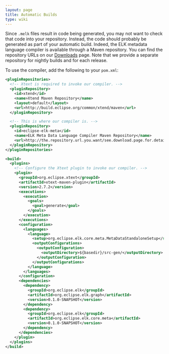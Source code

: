 ```yaml
---
layout: page
title: Automatic Builds
type: wiki
---
```

Since `.melk` files result in code being generated, you may not want to check that code into your repository. Instead, the code should probably be generated as part of your automatic build. Indeed, the ELK metadata language compiler is available through a Maven repository. You can find the repository URLs on our [Downloads](https://www.eclipse.org/elk/downloads.php) page. Note that we provide a separate repository for nightly builds and for each release.

To use the compiler, add the following to your `pom.xml`:

```xml
<pluginRepositories>
  <!-- Xtext is required to invoke our compiler. -->
  <pluginRepository>
    <id>xtend</id>
    <name>Xtend Maven Repository</name>
    <layout>default</layout>
    <url>http://build.eclipse.org/common/xtend/maven</url>
  </pluginRepository>

  <!-- This is where our compiler is. -->
  <pluginRepository>
    <id>eclipse-elk-meta</id>
    <name>ELK Meta Data Language Compiler Maven Repository</name>
    <url>http://the.repository.url.you.want/see.download.page.for.details</url>
  </pluginRepository>
</pluginRepositories>

<build>
  <plugins>
    <!-- Configure the Xtext plugin to invoke our compiler. -->
    <plugin>
      <groupId>org.eclipse.xtext</groupId>
      <artifactId>xtext-maven-plugin</artifactId>
      <version>2.7.2</version>
      <executions>
        <execution>
          <goals>
            <goal>generate</goal>
          </goals>
        </execution>
      </executions>
      <configuration>
        <languages>
          <language>
            <setup>org.eclipse.elk.core.meta.MetaDataStandaloneSetup</setup>
            <outputConfigurations>
              <outputConfiguration>
                <outputDirectory>${basedir}/src-gen/</outputDirectory>
              </outputConfiguration>
            </outputConfigurations>
          </language>
        </languages>
      </configuration>
      <dependencies>
        <dependency>
          <groupId>org.eclipse.elk</groupId>
          <artifactId>org.eclipse.elk.graph</artifactId>
          <version>0.1.0-SNAPSHOT</version>
        </dependency>
        <dependency>
          <groupId>org.eclipse.elk</groupId>
          <artifactId>org.eclipse.elk.core.meta</artifactId>
          <version>0.1.0-SNAPSHOT</version>
        </dependency>
      </dependencies>
    </plugin>
  </plugins>
</build>
```
